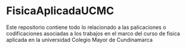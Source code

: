 # FisicaAplicadaUCMC
Este repositorio contiene todo lo relacionado a las palicaciones o codificaciones asociadas a los trabajos en el marco del
curso de fisica aplicada en la universidad Colegio Mayor de Cundinamarca
